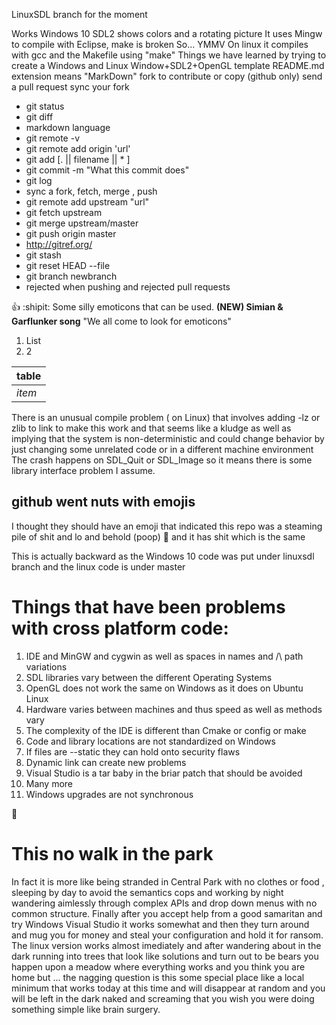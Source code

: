 LinuxSDL branch for the moment

Works Windows 10 SDL2 shows colors and a rotating picture
It uses Mingw to compile with Eclipse, make is broken
So... YMMV
On linux it compiles with gcc and the Makefile using "make"
Things we have learned by trying to create a Windows and Linux Window+SDL2+OpenGL template
README.md extension means "MarkDown"
fork to contribute or copy (github only)
send a pull request
sync your fork

* git status
* git diff
* markdown language
* git remote -v
* git remote add origin 'url'
* git add [. || filename || * ]
* git commit -m "What this commit does"
* git log
* sync a fork, fetch, merge , push
* git remote add upstream "url"
* git fetch upstream <pass>
* git merge upstream/master 
* git push origin master <pass>
* http://gitref.org/
* git stash
* git reset HEAD --file
* git branch newbranch
* rejected when pushing and rejected pull requests



:+1: :shipit: Some silly emoticons that can be used. **(NEW) Simian & Garflunker song** "We all come to look for emoticons"

1. List
2. 2

| table |
| ----- |
| *item*  |

There is an unusual compile problem ( on Linux) that involves adding -lz or zlib to link to make this work 
and that seems like a kludge as well as implying that the system is non-deterministic
and could change behavior by just changing some unrelated code or in a different machine environment
The crash happens on SDL_Quit or SDL_Image so it means there is some library interface problem I assume.

## github went nuts with emojis 

I thought they should have an emoji that indicated this repo was a steaming pile of shit and lo and behold (poop) :poop:
and it has shit which is the same

This is actually backward as the Windows 10 code was put under linuxsdl branch and the linux code is under master

# Things that have been problems with cross platform code:
1. IDE and MinGW and cygwin as well as spaces in names and /\ path variations
2. SDL libraries vary between the different Operating Systems
3. OpenGL does not work the same on Windows as it does on Ubuntu Linux
4. Hardware varies between machines and thus speed as well as methods vary
5. The complexity of the IDE is different than Cmake or config or make
6. Code and library locations are not standardized on Windows
7. If files are --static they can hold onto security flaws
8. Dynamic link can create new problems
9. Visual Studio is a tar baby in the briar patch that should be avoided
10. Many more
11. Windows upgrades are not synchronous

:pizza:

# This no walk in the park
In fact it is more like being stranded in Central Park with no clothes or food , sleeping by day to avoid the semantics cops 
and working by night wandering aimlessly through complex APIs and drop down menus with no common structure.
Finally after you accept help from a good samaritan and try Windows Visual Studio it works somewhat and then they turn
around and mug you for money and steal your configuration and hold it for ransom.
The linux version works almost imediately and after wandering about in the dark running into trees that look like
solutions and turn out to be bears you happen upon a meadow where everything works and you think you are home but ...
the nagging question is this some special place like a local minimum that works today at this time and will disappear 
at random and you will be left in the dark naked and screaming that you wish you were doing something simple like brain surgery.
